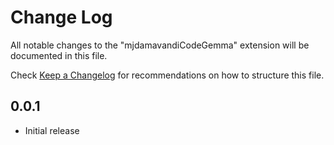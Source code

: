 # Change Log

All notable changes to the "mjdamavandiCodeGemma" extension will be documented in this file.

Check [Keep a Changelog](http://keepachangelog.com/) for recommendations on how to structure this file.

## 0.0.1

- Initial release